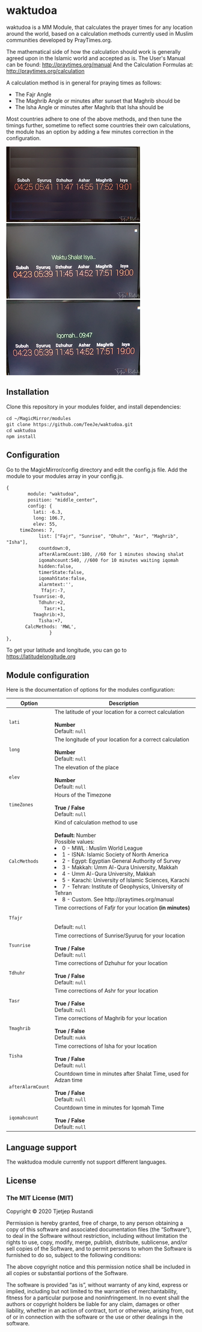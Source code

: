 # waktudoa
waktudoa is a MM Module, that calculates the prayer times for any location around the world, based on a calculation methods currently used in Muslim communities developed by PrayTimes.org.

The mathematical side of how the calculation should work is generally agreed upon in the Islamic world and accepted as is.
The User's Manual can be found:
http://praytimes.org/manual
And the Calculation Formulas at:
http://praytimes.org/calculation

A calculation method is in general for praying times as follows:

- The Fajr Angle
- The Maghrib Angle or minutes after sunset that Maghrib should be
- The Isha Angle or minutes after Maghrib that Isha should be

Most countries adhere to one of the above methods, and then tune the timings further, sometime to reflect some countries their own calculations, the module has an option by adding a few minutes correction in the configuration.

![Screenshot](waktudoa_module__.png)
![Screenshot](ShalahTime__.png)
![Screenshot](IqomahStatus__.png)


## Installation
Clone this repository in your modules folder, and install dependencies:

```
cd ~/MagicMirror/modules
git clone https://github.com/TeeJe/waktudoa.git
cd waktudoa
npm install
```

## Configuration
Go to the MagicMirror/config directory and edit the config.js file.
Add the module to your modules array in your config.js.

```
{
        module: "waktudoa",
        position: "middle_center",
        config: {
          lati: -6.3,
          long: 106.7,
          elev: 55,
     timeZones: 7,
            list: ["Fajr", "Sunrise", "Dhuhr", "Asr", "Maghrib", "Isha"],
            countdown:0,
            afterAlarmCount:180, //60 for 1 minutes showing shalat
            iqomahcount:540, //600 for 10 minutes waiting iqomah
            hidden:false,
            timerState:false,
            iqomahState:false,
            alarmtext:'',
             Tfajr:-7,
          Tsunrise:-0,
            Tdhuhr:+2,
              Tasr:+1,
          Tmaghrib:+3,
            Tisha:+7,
       CalcMethods: 'MWL',
                }
},
```
To get your latitude and longitude, you can go to https://latitudelongitude.org

## Module configuration
Here is the documentation of options for the modules configuration:

<table>
  <thead>
    <tr>
      <th>Option</th>
      <th>Description</th>
    </tr>
  </thead>
  <tbody>
    <tr>
      <td><code>lati</code></td>
      <td>The latitude of your location for a correct calculation<br /><br /><strong>Number</strong><br />Default: <code>null</code></td>
    </tr>
    <tr>
      <td><code>long</code></td>
      <td>The longitude of your location for a correct calculation<br /><br /><strong>Number</strong><br />Default: <code>null</code></td>
    </tr>
    <tr>
      <td><code>elev</code></td>
      <td>The elevation of the place <br /><br /><strong>Number</strong><br />Default: <code>null</code></td>
    </tr>
    <tr>
    <td><code>timeZones</code></td>
    <td>Hours of the Timezone<br /><br /><strong>True / False</strong><br />Default: <code>null</code></td>
  </tr>       
    <tr>
      <td><code>CalcMethods</code></td>
      <td>Kind of calculation method to use<br /><br /><strong>Default: </strong>Number<br /></strong>Possible values:
	  <li>0 - MWL : Muslim World League</li>
	  <li>1 - ISNA: Islamic Society of North America</li>
	  <li>2 - Egypt: Egyptian General Authority of Survey</li>
	  <li>3 - Makkah: Umm Al-Qura University, Makkah</li>
	  <li>4 - Umm Al-Qura University, Makkah</li>
	  <li>5 - Karachi: University of Islamic Sciences, Karachi</li>
	  <li>7 - Tehran: Institute of Geophysics, University of Tehran</li>
	  <li>8 - Custom. See http://praytimes.org/manual</li>
	</strong></td>
    </tr>
    <tr>
      <td><code>Tfajr</code></td>
	<td>Time corrections of Fafjr for your location <strong>(in minutes)</strong><br /><br /><br />Default: <code>null</code></td>
    </tr>
    <tr>
      <td><code>Tsunrise</code></td>
      <td>Time corrections of Sunrise/Syuruq for your location <br /><br /><strong>True / False</strong><br />Default: <code>null</code></td>
    </tr>
     <tr>
      <td><code>Tdhuhr</code></td>
      <td>Time corrections of Dzhuhur for your location<br /><br /><strong>True / False</strong><br />Default: <code>null</code></td>
    </tr>
    <tr>
      <td><code>Tasr</code></td>
      <td>Time corrections of Ashr for your location<br /><br /><strong>True / False</strong><br />Default: <code>null</code></td>
    </tr>
    <tr>
      <td><code>Tmaghrib</code></td>
      <td>Time corrections of Maghrib for your location<br /><br /><strong>True / False</strong><br />Default: <code>nukk</code></td>
    </tr>  
    <tr>      
      <td><code>Tisha</code></td>
      <td>Time corrections of Isha for your location<br /><br /><strong>True / False</strong><br />Default: <code>null</code></td>
    </tr>
    <tr>     
      <td><code>afterAlarmCount</code></td>
      <td>Countdown time in minutes after Shalat Time, used for Adzan time<br /><br /><strong>True / False</strong><br />Default: <code>null</code></td>
    </tr>          
    <tr>
      <td><code>iqomahcount</code></td>
      <td>Countdown time in minutes for Iqomah Time<br /><br /><strong>True / False</strong><br />Default: <code>null</code></td>
    </tr>
    <tr>

</tbody>
</table>

## Language support
The waktudoa module currently not support different languages.

## License
### The MIT License (MIT)

Copyright © 2020 Tjetjep Rustandi

Permission is hereby granted, free of charge, to any person obtaining a copy of this software and associated documentation files (the “Software”), to deal in the Software without restriction, including without limitation the rights to use, copy, modify, merge, publish, distribute, sublicense, and/or sell copies of the Software, and to permit persons to whom the Software is furnished to do so, subject to the following conditions:

The above copyright notice and this permission notice shall be included in all copies or substantial portions of the Software.

The software is provided “as is”, without warranty of any kind, express or implied, including but not limited to the warranties of merchantability, fitness for a particular purpose and noninfringement. In no event shall the authors or copyright holders be liable for any claim, damages or other liability, whether in an action of contract, tort or otherwise, arising from, out of or in connection with the software or the use or other dealings in the software.
